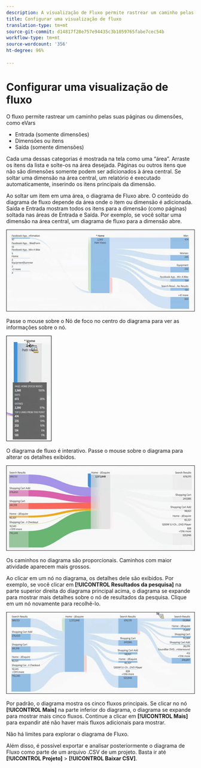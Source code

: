 ```yaml
---
description: A visualização de Fluxo permite rastrear um caminho pelas páginas ou dimensões.
title: Configurar uma visualização de fluxo
translation-type: tm+mt
source-git-commit: d14817f28e757e94435c3b1059765fabe7cec54b
workflow-type: tm+mt
source-wordcount: '356'
ht-degree: 96%

---
```



# Configurar uma visualização de fluxo

O fluxo permite rastrear um caminho pelas suas páginas ou dimensões, como eVars

* Entrada (somente dimensões)
* Dimensões ou itens
* Saída (somente dimensões)

Cada uma dessas categorias é mostrada na tela como uma “área”. Arraste os itens da lista e solte-os na área desejada. Páginas ou outros itens que não são dimensões somente podem ser adicionados à área central. Se soltar uma dimensão na área central, um relatório é executado automaticamente, inserindo os itens principais da dimensão.

Ao soltar um item em uma área, o diagrama de Fluxo abre. O conteúdo do diagrama de fluxo depende da área onde o item ou dimensão é adicionada. Saída e Entrada mostram todos os itens para a dimensão (como páginas) soltada nas áreas de Entrada e Saída. Por exemplo, se você soltar uma dimensão na área central, um diagrama de fluxo para a dimensão abre.

![](assets/flow.jpg)

Passe o mouse sobre o Nó de foco no centro do diagrama para ver as informações sobre o nó.

![](assets/flow4.jpg)

O diagrama de fluxo é interativo. Passe o mouse sobre o diagrama para alterar os detalhes exibidos.

![](assets/flow2.jpg)

Os caminhos no diagrama são proporcionais. Caminhos com maior atividade aparecem mais grossos.

Ao clicar em um nó no diagrama, os detalhes dele são exibidos. Por exemplo, se você clicar em **[!UICONTROL Resultados da pesquisa]** na parte superior direita do diagrama principal acima, o diagrama se expande para mostrar mais detalhes sobre o nó de resultados da pesquisa. Clique em um nó novamente para recolhê-lo.

![](assets/flow3.jpg)

Por padrão, o diagrama mostra os cinco fluxos principais. Se clicar no nó **[!UICONTROL Mais]** na parte inferior do diagrama, o diagrama se expande para mostrar mais cinco fluxos. Continue a clicar em **[!UICONTROL Mais]** para expandir até não haver mais fluxos adicionais para mostrar.

Não há limites para explorar o diagrama de Fluxo.

Além disso, é possível exportar e analisar posteriormente o diagrama de Fluxo como parte de um arquivo .CSV de um projeto. Basta ir até **[!UICONTROL Projeto]** > **[!UICONTROL Baixar CSV]**.
